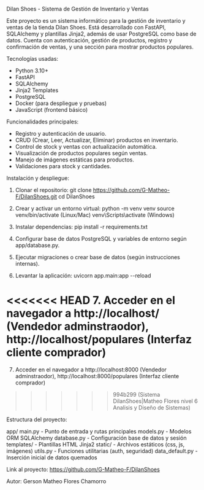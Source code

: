 Dilan Shoes - Sistema de Gestión de Inventario y Ventas

Este proyecto es un sistema informático para la gestión de inventario y ventas de la tienda Dilan Shoes. Está desarrollado con FastAPI, SQLAlchemy y plantillas Jinja2, además de usar PostgreSQL como base de datos. Cuenta con autenticación, gestión de productos, registro y confirmación de ventas, y una sección para mostrar productos populares.

Tecnologías usadas:
- Python 3.10+
- FastAPI
- SQLAlchemy
- Jinja2 Templates
- PostgreSQL
- Docker (para despliegue y pruebas)
- JavaScript (frontend básico)

Funcionalidades principales:
- Registro y autenticación de usuario.
- CRUD (Crear, Leer, Actualizar, Eliminar) productos en inventario.
- Control de stock y ventas con actualización automática.
- Visualización de productos populares según ventas.
- Manejo de imágenes estáticas para productos.
- Validaciones para stock y cantidades.

Instalación y despliegue:

1. Clonar el repositorio:
   git clone https://github.com/G-Matheo-F/DilanShoes.git
   cd DilanShoes

2. Crear y activar un entorno virtual:
   python -m venv venv
   source venv/bin/activate  (Linux/Mac)
   venv\Scripts\activate     (Windows)

3. Instalar dependencias:
   pip install -r requirements.txt

4. Configurar base de datos PostgreSQL y variables de entorno según app/database.py.

5. Ejecutar migraciones o crear base de datos (según instrucciones internas).

6. Levantar la aplicación:
   uvicorn app.main:app --reload

<<<<<<< HEAD
7. Acceder en el navegador a http://localhost/ (Vendedor adminstraodor),  http://localhost/populares (Interfaz cliente comprador)
=======
7. Acceder en el navegador a http://localhost:8000 (Vendedor adminstraodor),  http://localhost:8000/populares (Interfaz cliente comprador)
>>>>>>> 994b299 (Sistema DilanShoes|Matheo Flores nivel 6 Analisis y Diseño de Sistemas)

Estructura del proyecto:

app/
  main.py             - Punto de entrada y rutas principales
  models.py           - Modelos ORM SQLAlchemy
  database.py         - Configuración base de datos y sesión
  templates/          - Plantillas HTML Jinja2
  static/             - Archivos estáticos (css, js, imágenes)
  utils.py            - Funciones utilitarias (auth, seguridad)
  data_default.py     - Inserción inicial de datos quemados

Link al proyecto:
https://github.com/G-Matheo-F/DilanShoes

Autor:
Gerson Matheo Flores Chamorro
